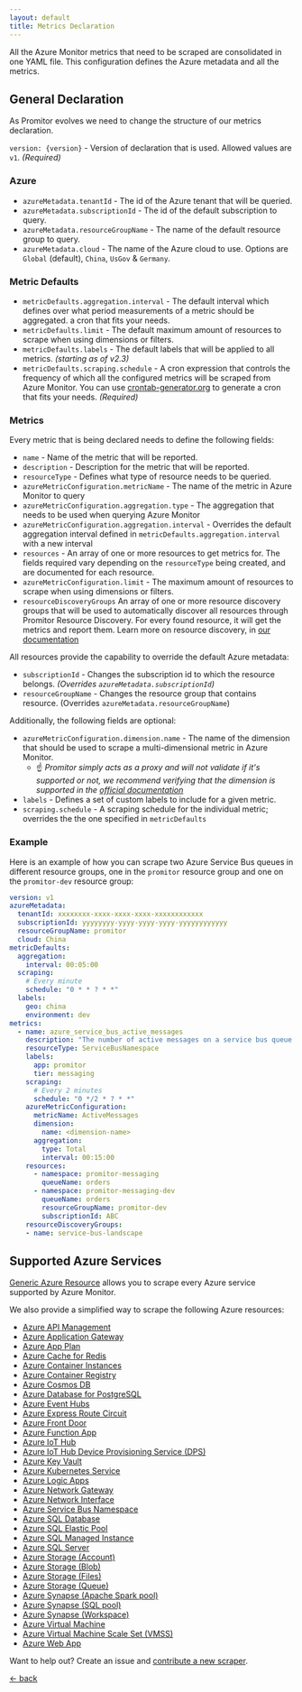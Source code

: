 ```yaml
---
layout: default
title: Metrics Declaration
---
```


All the Azure Monitor metrics that need to be scraped are consolidated in one YAML
file. This configuration defines the Azure metadata and all the metrics.

## General Declaration

As Promitor evolves we need to change the structure of our metrics declaration.

`version: {version}` - Version of declaration that is used. Allowed
values are `v1`. *(Required)*

### Azure

- `azureMetadata.tenantId` - The id of the Azure tenant that will be queried.
- `azureMetadata.subscriptionId` - The id of the default subscription to query.
- `azureMetadata.resourceGroupName` - The name of the default resource group to query.
- `azureMetadata.cloud` - The name of the Azure cloud to use. Options are `Global`
 (default), `China`, `UsGov` & `Germany`.

### Metric Defaults

- `metricDefaults.aggregation.interval` - The default interval which defines over
  what period measurements of a metric should be aggregated.
  a cron that fits your needs.
- `metricDefaults.limit` - The default maximum amount of resources to scrape when using dimensions
  or filters.
- `metricDefaults.labels` - The default labels that will be applied to all metrics. _(starting as of v2.3)_
- `metricDefaults.scraping.schedule` - A cron expression that controls
  the frequency of which all the configured metrics will be scraped from Azure Monitor.
  You can use [crontab-generator.org](https://crontab-generator.org/) to generate
  a cron that fits your needs. *(Required)*

### Metrics

Every metric that is being declared needs to define the following fields:

- `name` - Name of the metric that will be reported.
- `description` - Description for the metric that will be reported.
- `resourceType` - Defines what type of resource needs to be queried.
- `azureMetricConfiguration.metricName` - The name of the metric in Azure Monitor
  to query
- `azureMetricConfiguration.aggregation.type` - The aggregation that needs to be
  used when querying Azure Monitor
- `azureMetricConfiguration.aggregation.interval` - Overrides the default aggregation
  interval defined in `metricDefaults.aggregation.interval` with a new interval
- `resources` - An array of one or more resources to get metrics for. The fields
  required vary depending on the `resourceType` being created, and are documented
  for each resource.
- `azureMetricConfiguration.limit` - The maximum amount of resources to scrape when using dimensions
  or filters.
- `resourceDiscoveryGroups` An array of one or more resource discovery groups that will be used to automatically
 discover all resources through Promitor Resource Discovery. For every found resource, it will get the metrics and
  report them. Learn more on resource discovery, in [our documentation](https://promitor.io/concepts/how-it-works#using-resource-discovery)

All resources provide the capability to override the default Azure metadata:

- `subscriptionId` - Changes the subscription id to which the resource belongs. _(Overrides `azureMetadata.subscriptionId`)_
- `resourceGroupName` - Changes the resource group that contains resource. (Overrides `azureMetadata.resourceGroupName`)

Additionally, the following fields are optional:

- `azureMetricConfiguration.dimension.name` - The name of the dimension that should
   be used to scrape a multi-dimensional metric in Azure Monitor.
  - ☝ *Promitor simply acts as a proxy and will not validate if it's supported or
     not, we recommend verifying that the dimension is supported in the
     [official documentation](https://docs.microsoft.com/en-us/azure/azure-monitor/platform/metrics-supported)*
- `labels` - Defines a set of custom labels to include for a given metric.
- `scraping.schedule` - A scraping schedule for the individual metric; overrides
  the the one specified in `metricDefaults`

### Example

Here is an example of how you can scrape two Azure Service Bus queues  in different
resource groups, one in the `promitor` resource group and one on the `promitor-dev`
resource group:

```yaml
version: v1
azureMetadata:
  tenantId: xxxxxxxx-xxxx-xxxx-xxxx-xxxxxxxxxxxx
  subscriptionId: yyyyyyyy-yyyy-yyyy-yyyy-yyyyyyyyyyyy
  resourceGroupName: promitor
  cloud: China
metricDefaults:
  aggregation:
    interval: 00:05:00
  scraping:
    # Every minute
    schedule: "0 * * ? * *"
  labels:
    geo: china
    environment: dev
metrics:
  - name: azure_service_bus_active_messages
    description: "The number of active messages on a service bus queue."
    resourceType: ServiceBusNamespace
    labels:
      app: promitor
      tier: messaging
    scraping:
      # Every 2 minutes
      schedule: "0 */2 * ? * *"
    azureMetricConfiguration:
      metricName: ActiveMessages
      dimension:
        name: <dimension-name>
      aggregation:
        type: Total
        interval: 00:15:00
    resources:
      - namespace: promitor-messaging
        queueName: orders
      - namespace: promitor-messaging-dev
        queueName: orders
        resourceGroupName: promitor-dev
        subscriptionId: ABC
    resourceDiscoveryGroups:
    - name: service-bus-landscape
```

## Supported Azure Services

[Generic Azure Resource](generic-azure-resource) allows you to scrape every Azure
service supported by Azure Monitor.

We also provide a simplified way to scrape the following Azure resources:

- [Azure API Management](api-management)
- [Azure Application Gateway](application-gateway)
- [Azure App Plan](app-plan)
- [Azure Cache for Redis](redis-cache)
- [Azure Container Instances](container-instances)
- [Azure Container Registry](container-registry)
- [Azure Cosmos DB](cosmos-db)
- [Azure Database for PostgreSQL](postgresql)
- [Azure Event Hubs](event-hubs)
- [Azure Express Route Circuit](express-route-circuit)
- [Azure Front Door](front-door)
- [Azure Function App](function-app)
- [Azure IoT Hub](iot-hub)
- [Azure IoT Hub Device Provisioning Service (DPS)](iot-hub-device-provisioning-service)
- [Azure Key Vault](key-vault)
- [Azure Kubernetes Service](kubernetes)
- [Azure Logic Apps](logic-apps)
- [Azure Network Gateway](network-gateway)
- [Azure Network Interface](network-interface)
- [Azure Service Bus Namespace](service-bus-namespace)
- [Azure SQL Database](sql-database)
- [Azure SQL Elastic Pool](sql-elastic-pool)
- [Azure SQL Managed Instance](sql-managed-instance)
- [Azure SQL Server](sql-server)
- [Azure Storage (Account)](storage-account)
- [Azure Storage (Blob)](blob-storage)
- [Azure Storage (Files)](file-storage)
- [Azure Storage (Queue)](storage-queue)
- [Azure Synapse (Apache Spark pool)](synapse-apache-spark-pool)
- [Azure Synapse (SQL pool)](synapse-sql-pool)
- [Azure Synapse (Workspace)](synapse-workspace)
- [Azure Virtual Machine](virtual-machine)
- [Azure Virtual Machine Scale Set (VMSS)](virtual-machine-scale-set)
- [Azure Web App](web-app)

Want to help out? Create an issue and [contribute a new scraper](https://github.com/tomkerkhove/promitor/blob/master/adding-a-new-scraper.md).

[&larr; back](/)
